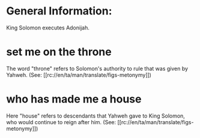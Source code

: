 # General Information:

King Solomon executes Adonijah.

# set me on the throne

The word "throne" refers to Solomon's authority to rule that was given by Yahweh. (See: [[rc://en/ta/man/translate/figs-metonymy]])

# who has made me a house

Here "house" refers to descendants that Yahweh gave to King Solomon, who would continue to reign after him. (See: [[rc://en/ta/man/translate/figs-metonymy]])